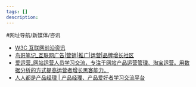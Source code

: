 ```yaml
---
tags: []
description: 
---
```


#网址导航/新媒体/咨讯 

- [W3C 互联网前沿资讯](https://www.w3.org/)
- [鸟哥笔记_互联网广告|营销|推广|运营|品牌增长社区](https://www.niaogebiji.com/)
- [爱运营_网站运营人员学习交流，专注于网站产品运营管理、淘宝运营。用数据分析的方式提高运营者增长黑客能力。](https://www.iyunying.org/)
- [人人都是产品经理 | 产品经理、产品爱好者学习交流平台](https://www.woshipm.com/)